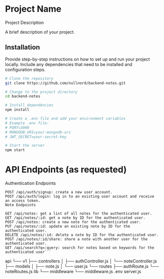 # Project Name

Project Description

A brief description of your project.
## Installation

Provide step-by-step instructions on how to set up and run your project locally. Include any dependencies that need to be installed and configuration steps.

```bash
# Clone the repository
git clone https://github.com/nullnord/backend-notes.git

# Change to the project directory
cd backend-notes

# Install dependencies
npm install

# Create a .env file and add your environment variables
# Example .env file:
# PORT=3000
# MONGODB_URI=your-mongodb-uri
# JWT_SECRET=your-secret-key

# Start the server
npm start

```
# API Endpoints (as requested)
Authentication Endpoints

```
POST /api/auth/signup: create a new user account.
POST /api/auth/login: log in to an existing user account and receive an access token.
Note Endpoints

GET /api/notes: get a list of all notes for the authenticated user.
GET /api/notes/:id: get a note by ID for the authenticated user.
POST /api/notes: create a new note for the authenticated user.
PUT /api/notes/:id: update an existing note by ID for the authenticated user.
DELETE /api/notes/:id: delete a note by ID for the authenticated user.
POST /api/notes/:id/share: share a note with another user for the authenticated user.
GET /api/search?q=:query: search for notes based on keywords for the authenticated user```

```
api
└── v1
    ├── controllers
    │   ├── authController.js
    │   └── noteController.js
    ├── models
    │   ├── note.js
    │   └── user.js
    └── routes
        ├── authRoute.js
        └── noteRoutes.js
lib
└── middleware
    └── middleware.js
.env
server.js
```


